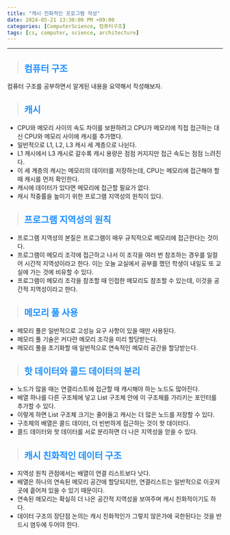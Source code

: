 ```yaml
---
title: "캐시 친화적인 프로그램 작성"
date: 2024-05-21 13:30:00 PM +09:00
categories: [ComputerScience, 컴퓨터구조]
tags: [cs, computer, science, architecture]
---
```

***

>## <span style='color:#1E90FF'>컴퓨터 구조</span>
컴퓨터 구조를 공부하면서 알게된 내용을 요약해서 작성해보자. <br>

>## <span style='color:#1E90FF'>캐시</span>
- CPU와 메모리 사이의 속도 차이를 보완하려고 CPU가 메모리에 직접 접근하는 대신 CPU와 메모리 사이에 캐시를 추가했다. <br>
- 일반적으로 L1, L2, L3 캐시 세 계층으로 나뉜다. <br>
- L1 캐시에서 L3 캐시로 갈수록 캐시 용량은 점점 커지지만 접근 속도는 점점 느려진다. <br>
- 이 세 계층의 캐시는 메모리의 데이터를 저장하는데, CPU는 메모리에 접근해야 할 때 캐시를 먼저 확인한다. <br>
- 캐시에 데이터가 있다면 메모리에 접근할 필요가 없다. <br>
- 캐시 적중률을 높이기 위한 프로그램 지역성의 원칙이 있다. <br>

>## <span style='color:#1E90FF'>프로그램 지역성의 원칙</span>
- 프로그램 지역성의 본질은 프로그램이 매우 규칙적으로 메모리에 접근한다는 것이다. <br>
- 프로그램이 메모리 조각에 접근하고 나서 이 조각을 여러 번 참조하는 경우를 일컬어 시간적 지역성이라고 한다. 이는 오늘 교실에서 공부를 했던 학생이 내일도 또 교실에 가는 것에 비유할 수 있다. <br>
- 프로그램이 메모리 조각을 참조할 때 인접한 메모리도 참조할 수 있는데, 이것을 공간적 지역성이라고 한다. <br>

>## <span style='color:#1E90FF'>메모리 풀 사용</span>
- 메모리 풀은 일반적으로 고성능 요구 사항이 있을 때만 사용된다. <br>
- 메모리 풀 기술은 커다란 메모리 조각을 미리 할당받는다. <br>
- 메모리 풀을 초기화할 때 일반적으로 연속적인 메모리 공간을 할당받는다. <br>

>## <span style='color:#1E90FF'>핫 데이터와 콜드 데이터의 분리</span>
- 노드가 많을 때는 연결리스트에 접근할 때 캐시해야 하는 노드도 많아진다. <br>
- 배열 하나를 다른 구조체에 넣고 List 구조체 안에 이 구조체를 가리키는 포인터를 추가할 수 있다. <br>
- 이렇게 하면 List 구조체 크기는 줄어들고 캐시는 더 많은 노드를 저장할 수 있다. <br>
- 구조체의 배열은 콜드 데이터, 더 빈번하게 접근하는 것이 핫 데이터다. <br>
- 콜드 데이터와 핫 데이터를 서로 분리하면 더 나은 지역성을 얻을 수 있다. <br>

>## <span style='color:#1E90FF'>캐시 친화적인 데이터 구조</span>
- 지역성 원칙 관점에서는 배열이 연결 리스트보다 낫다. <br>
- 배열은 하나의 연속된 메모리 공간에 할당되지만, 연결리스트는 일반적으로 이곳저곳에 흩어져 있을 수 있기 때문이다. <br>
- 연속된 메모리는 확실히 더 나은 공간적 지역성을 보여주며 캐시 친화적이기도 하다. <br>
- 데이터 구조의 장단점 논의는 캐시 친화적인가 그렇지 않은가에 국한된다는 것을 반드시 염두에 두어야 한다. <br>